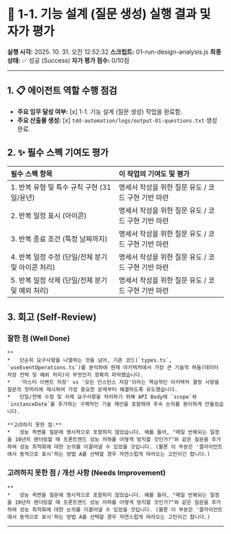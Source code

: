 # 🤖 1-1. 기능 설계 (질문 생성) 실행 결과 및 자가 평가

**실행 시각:** 2025. 10. 31. 오전 12:52:32
**스크립트:** 01-run-design-analysis.js
**최종 상태:** ✅ 성공 (Success)
**자가 평가 점수:** 0/10점

---

## 1. 📋 에이전트 역할 수행 점검

- **주요 임무 달성 여부:** [x] 1-1. 기능 설계 (질문 생성) 작업을 완료함.
- **주요 산출물 생성:** [x] `tdd-automation/logs/output-01-questions.txt` 생성 완료.

## 2. ✨ 필수 스펙 기여도 평가

| 필수 스펙 항목 | 이 작업의 기여도 및 평가 |
| :--- | :--- |
| 1. 반복 유형 및 특수 규칙 구현 (31일/윤년) | 명세서 작성을 위한 질문 유도 / 코드 구현 기반 마련 |
| 2. 반복 일정 표시 (아이콘) | 명세서 작성을 위한 질문 유도 / 코드 구현 기반 마련 |
| 3. 반복 종료 조건 (특정 날짜까지) | 명세서 작성을 위한 질문 유도 / 코드 구현 기반 마련 |
| 4. 반복 일정 수정 (단일/전체 분기 및 아이콘 처리) | 명세서 작성을 위한 질문 유도 / 코드 구현 기반 마련 |
| 5. 반복 일정 삭제 (단일/전체 분기 및 예외 처리) | 명세서 작성을 위한 질문 유도 / 코드 구현 기반 마련 |

## 3. 회고 (Self-Review)

### 잘한 점 (Well Done)
```text
**
*   단순히 요구사항을 나열하는 것을 넘어, 기존 코드(`types.ts`, `useEventOperations.ts`)를 분석하여 현재 아키텍처에서 가장 큰 기술적 허들(데이터 저장 전략 및 예외 처리)이 무엇인지 정확히 파악했습니다.
*   '마스터 이벤트 저장' vs '모든 인스턴스 저장'이라는 핵심적인 아키텍처 결정 사항을 질문의 첫머리에 제시하여 가장 중요한 문제부터 해결하도록 유도했습니다.
*   단일/전체 수정 및 삭제 요구사항을 처리하기 위해 API Body에 `scope`와 `instanceDate`를 추가하는 구체적인 기술 제안을 포함하여 후속 논의를 용이하게 만들었습니다.

**고려하지 못한 점:**
*   성능 측면을 질문에 명시적으로 포함하지 않았습니다. 예를 들어, "매일 반복되는 일정을 10년치 렌더링할 때 프론트엔드 성능 저하를 어떻게 방지할 것인가?"와 같은 질문을 추가하여 성능 최적화에 대한 논의를 이끌어낼 수 있었을 것입니다. (물론 이 부분은 '클라이언트에서 동적으로 표시'하는 방법 A를 선택할 경우 자연스럽게 따라오는 고민이긴 합니다.)
```
### 고려하지 못한 점 / 개선 사항 (Needs Improvement)
```text
**
*   성능 측면을 질문에 명시적으로 포함하지 않았습니다. 예를 들어, "매일 반복되는 일정을 10년치 렌더링할 때 프론트엔드 성능 저하를 어떻게 방지할 것인가?"와 같은 질문을 추가하여 성능 최적화에 대한 논의를 이끌어낼 수 있었을 것입니다. (물론 이 부분은 '클라이언트에서 동적으로 표시'하는 방법 A를 선택할 경우 자연스럽게 따라오는 고민이긴 합니다.)
```

---
